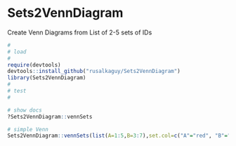 # Sets2VennDiagram
Create Venn Diagrams from List of 2-5 sets of IDs

```R
# 
# load
#
require(devtools)
devtools::install_github("rusalkaguy/Sets2VennDiagram")
library(Sets2VennDiagram)
#
# test
#

# show docs
?Sets2VennDiagram::vennSets

# simple Venn
Sets2VennDiagram::vennSets(list(A=1:5,B=3:7),set.col=c("A"="red", "B"="blue"))
```

